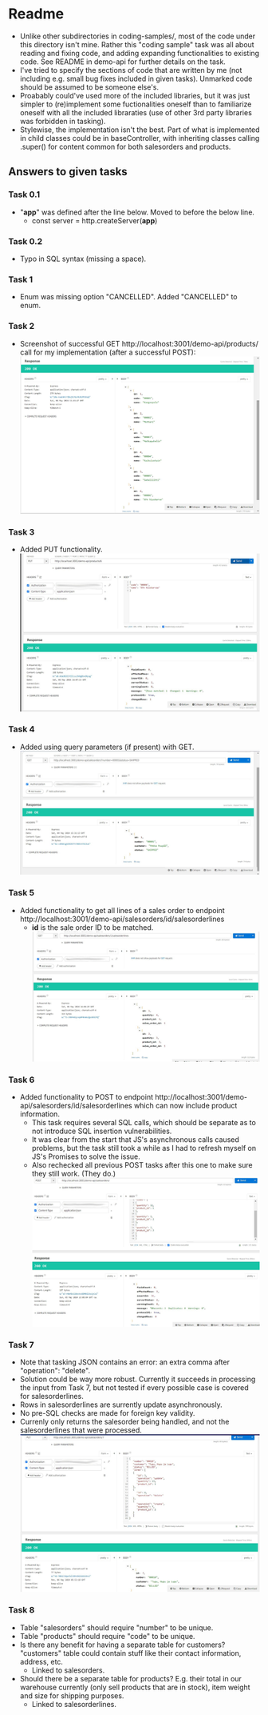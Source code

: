 # Readme
* Unlike other subdirectories in coding-samples/, most of the code under this directory isn't mine. Rather this "coding sample" task was all about reading and fixing code, and adding expanding functionalities to existing code. See README in demo-api for further details on the task.
* I've tried to specify the sections of code that are written by me (not including e.g. small bug fixes included in given tasks). Unmarked code should be assumed to be someone else's.
* Proabably could've used more of the included libraries, but it was just simpler to (re)implement some fuctionalities oneself than to familiarize oneself with all the included libraraties (use of other 3rd party libraries was forbidden in tasking).
* Stylewise, the implementation isn't the best. Part of what is implemented in child classes could be in baseController, with inheriting classes calling .super() for content common for both salesorders and products.


## Answers to given tasks

### Task 0.1
* "**app**" was defined after the line below. Moved to before the below line.
    * const server = http.createServer(**app**)

### Task 0.2
* Typo in SQL syntax (missing a space).

### Task 1
* Enum was missing option "CANCELLED". Added "CANCELLED" to enum.

### Task 2
* Screenshot of successful GET http://localhost:3001/demo-api/products/ call for my implementation (after a successful POST):
![Task 2 successful call](task2.jpg)


### Task 3
* Added PUT functionality.
![Task 3 successful call](task3.jpg)

### Task 4
* Added using query parameters (if present) with GET.
![Task 4 successful call](task4.jpg)

### Task 5
* Added functionality to get all lines of a sales order to endpoint http://localhost:3001/demo-api/salesorders/id/salesorderlines
    * **id** is the sale order ID to be matched.
![Task 5 successful call](task5.jpg)

### Task 6
* Added functionality to POST to endpoint http://localhost:3001/demo-api/salesorders/id/salesorderlines which can now include product information.
    * This task requires several SQL calls, which should be separate as to not introduce SQL insertion vulnerabilities. 
    * It was clear from the start that JS's asynchronous calls caused problems, but the task still took a while as I had to refresh myself on JS's Promises to solve the issue.
    * Also rechecked all previous POST tasks after this one to make sure they still work. (They do.)
![Task 6 successful call](task6.jpg)

### Task 7
* Note that tasking JSON contains an error: an extra comma after "operation": "delete".
* Solution could be way more robust. Currently it succeeds in processing the input from Task 7, but not tested if every possible case is covered for salesorderlines.
* Rows in salesorderlines are surrently update asynchronously.
* No pre-SQL checks are made for foreign key validity.
* Currenly only returns the salesorder being handled, and not the salesorderlines that were processed.
![Task 7 successful call](task7.jpg)

### Task 8
* Table "salesorders" should require "number" to be unique.
* Table "products" should require "code" to be unique.
* Is there any benefit for having a separate table for customers? "customers" table could contain stuff like their contact information, address, etc.
    * Linked to salesorders.
* Should there be a separate table for products? E.g. their total in our warehouse currently (only sell products that are in stock), item weight and size for shipping purposes.
    * Linked to salesorderlines.